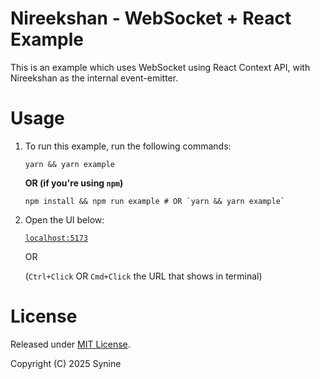 # Nireekshan - WebSocket + React Example

This is an example which uses WebSocket using React Context API, with Nireekshan as the internal event-emitter.

# Usage

1. To run this example, run the following commands:

    ```
    yarn && yarn example
    ```

    **OR (if you're using `npm`)**

    ```
    npm install && npm run example # OR `yarn && yarn example`
    ```

2. Open the UI below:

    [`localhost:5173`](http://localhost:5173)

    OR

    (`Ctrl+Click` OR `Cmd+Click` the URL that shows in terminal)

# License

Released under [MIT License](LICENSg).

Copyright (C) 2025 Synine

